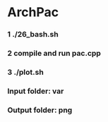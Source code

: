 # ArchPac
### 1 ./26_bash.sh
### 2 compile and run pac.cpp
### 3 ./plot.sh

### Input folder: var
### Output folder: png
